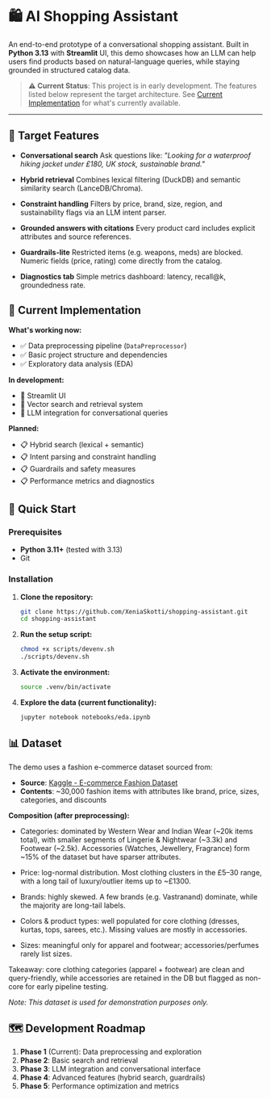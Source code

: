 # 🛍️ AI Shopping Assistant

An end-to-end prototype of a conversational shopping assistant.
Built in **Python 3.13** with **Streamlit** UI, this demo showcases how an LLM can help users find products based on natural-language queries, while staying grounded in structured catalog data.

> **⚠️ Current Status**: This project is in early development. The features listed below represent the target architecture. See [Current Implementation](#current-implementation) for what's currently available.

---

## 🎯 Target Features

- **Conversational search**
  Ask questions like:
  *"Looking for a waterproof hiking jacket under £180, UK stock, sustainable brand."*

- **Hybrid retrieval**
  Combines lexical filtering (DuckDB) and semantic similarity search (LanceDB/Chroma).

- **Constraint handling**
  Filters by price, brand, size, region, and sustainability flags via an LLM intent parser.

- **Grounded answers with citations**
  Every product card includes explicit attributes and source references.

- **Guardrails-lite**
  Restricted items (e.g. weapons, meds) are blocked. Numeric fields (price, rating) come directly from the catalog.

- **Diagnostics tab**
  Simple metrics dashboard: latency, recall@k, groundedness rate.

## 📍 Current Implementation

**What's working now:**
- ✅ Data preprocessing pipeline (`DataPreprocessor`)
- ✅ Basic project structure and dependencies
- ✅ Exploratory data analysis (EDA)

**In development:**
- 🚧 Streamlit UI
- 🚧 Vector search and retrieval system
- 🚧 LLM integration for conversational queries

**Planned:**
- 📋 Hybrid search (lexical + semantic)
- 📋 Intent parsing and constraint handling
- 📋 Guardrails and safety measures
- 📋 Performance metrics and diagnostics

## 🚀 Quick Start

### Prerequisites
- **Python 3.11+** (tested with 3.13)
- Git

### Installation

1. **Clone the repository:**
   ```bash
   git clone https://github.com/XeniaSkotti/shopping-assistant.git
   cd shopping-assistant
   ```

2. **Run the setup script:**
   ```bash
   chmod +x scripts/devenv.sh
   ./scripts/devenv.sh
   ```

3. **Activate the environment:**
   ```bash
   source .venv/bin/activate
   ```

4. **Explore the data (current functionality):**
   ```bash
   jupyter notebook notebooks/eda.ipynb
   ```

## 📊 Dataset

The demo uses a fashion e-commerce dataset sourced from:
- **Source**: [Kaggle - E-commerce Fashion Dataset](https://www.kaggle.com/code/tabassumbano/ecommerce-fashion-dataset/)
- **Contents**: ~30,000 fashion items with attributes like brand, price, sizes, categories, and discounts

**Composition (after preprocessing):**

- Categories: dominated by Western Wear and Indian Wear (~20k items total), with smaller segments of Lingerie & Nightwear (~3.3k) and Footwear (~2.5k). Accessories (Watches, Jewellery, Fragrance) form ~15% of the dataset but have sparser attributes.

- Price: log-normal distribution. Most clothing clusters in the £5–30 range, with a long tail of luxury/outlier items up to ~£1300.

- Brands: highly skewed. A few brands (e.g. Vastranand) dominate, while the majority are long-tail labels.

- Colors & product types: well populated for core clothing (dresses, kurtas, tops, sarees, etc.). Missing values are mostly in accessories.

- Sizes: meaningful only for apparel and footwear; accessories/perfumes rarely list sizes.

Takeaway: core clothing categories (apparel + footwear) are clean and query-friendly, while accessories are retained in the DB but flagged as non-core for early pipeline testing.

*Note: This dataset is used for demonstration purposes only.*

## 🗺️ Development Roadmap

1. **Phase 1** (Current): Data preprocessing and exploration
2. **Phase 2**: Basic search and retrieval
3. **Phase 3**: LLM integration and conversational interface
4. **Phase 4**: Advanced features (hybrid search, guardrails)
5. **Phase 5**: Performance optimization and metrics
